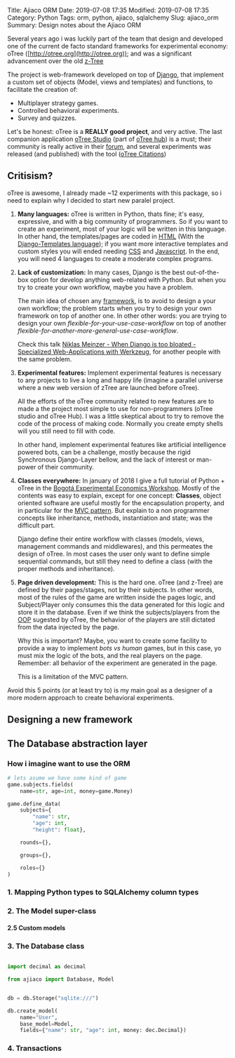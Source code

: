 Title: Ajiaco ORM
Date: 2019-07-08 17:35
Modified: 2019-07-08 17:35
Category: Python
Tags: orm, python, ajiaco, sqlalchemy
Slug: ajiaco_orm
Summary: Design notes about the Ajiaco ORM

Several years ago i was luckily part of the team that design and developed
one of the current de facto standard frameworks for experimental economy:
oTree ([http://otree.org](http://otree.org)); and was a significant
advancement over the old [z-Tree](https://www.ztree.uzh.ch/en.html)

The project is web-framework developed on top of [Django](https://www.djangoproject.com/), that
implement a custom set of objects (Model, views and templates) and functions, to facilitate
the creation of:

- Multiplayer strategy games.
- Controlled behavioral experiments.
- Survey and quizzes.

Let's be honest: oTree is a **REALLY good project**, and very active. The last
companion application [oTree Studio](https://otree.readthedocs.io/en/latest/tutorial/part0_studio.html#tutorial-studio)  (part of [oTree hub](https://www.otreehub.co)) is a must;
their community is really active in their [forum](https://groups.google.com/forum/#!forum/otree), and several experiments was released (and published) with the tool ([oTree Citations](https://scholar.google.com/scholar?cites=5704587714172176698&as_sdt=2005&sciodt=0,5&hl=es))

## Critisism?

oTree is awesome, I already made ~12 experiments with this package, so i need to explain
why I decided to start new paralel project.

1. **Many languages:** oTree is written in Python, thats fine; it's easy, expressive, and with a big community of programmers. So if you want to create an experiment, most of your logic will be written in this language. In other hand, the templates/pages are coded in [HTML](https://en.wikipedia.org/wiki/HTML) (With the [Django-Templates language](https://docs.djangoproject.com/en/2.2/ref/templates/language/)); if you want more interactive templates and custom styles you will ended needing [CSS](https://en.wikipedia.org/wiki/Cascading_Style_Sheets) and [Javascript](https://en.wikipedia.org/wiki/JavaScript). In the end, you will need 4 languages to create a moderate complex programs.

2. **Lack of customization:** In many cases, Django is the best out-of-the-box option for develop
anything web-related with Python. But when you try to create your own workflow, maybe you have a problem.

     The main idea of chosen any [framework](https://en.wikipedia.org/wiki/Software_framework), is to avoid to design a your own workflow; the problem starts when you try to design your own framework on top of another one. In other other words: you are trying to design your own *flexible-for-your-use-case-workflow* on top of another *flexible-for-another-more-general-use-case-workflow*.

     Check this talk [Niklas Meinzer - When Django is too bloated - Specialized Web-Applications with Werkzeug](https://www.youtube.com/watch?v=mXpBuELtpro), for another people with the same problem.


3. **Experimental features:** Implement  experimental features is necessary to any projects to live a long and happy life (imagine a
     parallel universe where a new web version of zTree are launched before oTree).

     All the efforts of the oTree community related to new features are to made a the project most simple to use for non-programmers (oTree studio and oTree Hub). I was a little skeptical about to try to remove the code of the process of making code. Normally you create empty shells will you still need to fill with code.

     In other hand, implement experimental features like artificial intelligence powered bots, can be a challenge, mostly because the rigid Synchronous Django-Layer bellow, and the lack of interest or man-power of their community.

4. **Classes everywhere:** In january of 2018 I give a full tutorial of Python + oTree in the
     [Bogotá Experimental Economics Workshop](https://www.urosario.edu.co/BEEC-2018/Evento/). Mostly of the contents was easy to explain, except for one concept: **Classes**, object oriented software are useful mostly for the encapsulation property, and in particular for the [MVC pattern](https://en.wikipedia.org/wiki/Model%E2%80%93view%E2%80%93controller). But explain to a non programmer concepts like inheritance, methods, instantiation and state; was the difficult part.

     Django define their entire workflow with classes (models, views, management commands and middlewares), and this permeates the design of oTree. In most cases the user only want to define simple sequential commands, but still they need to define a class (with the proper methods and inheritance).

5.  **Page driven development:** This is the hard one. oTree (and z-Tree) are defined by their pages/stages, not by their subjects. In
    other words, most of the rules of the game are written inside the pages logic, and Subject/Player only consumes this the data generated for this logic and store it in the database. Even if we think the subjects/players from the [OOP](https://en.wikipedia.org/wiki/Object-oriented_programming) sugested by oTree, the behavior of the players are still dictated from the data injected by the page.

    Why this is important? Maybe, you want to create some facility to provide a way to implement *bots vs human* games, but in this case, yo must mix the logic of the bots, and the real players on the page. Remember: all behavior of the experiment are generated in the page.

    This is a limitation of the MVC pattern.

Avoid this 5 points (or at least try to) is my main goal as a designer of a more modern approach to create behavioral experiments.


## Designing a new framework


## The Database abstraction layer

### How i imagine want to use the ORM

```python
# lets asume we have some kind of game
game.subjects.fields(
    name=str, age=int, money=game.Money)

```

```python
game.define_data(
    subjects={
        "name": str,
        "age": int,
        "height": float},

    rounds={},

    groups={},

    roles={}
)

```


### 1. Mapping Python types to SQLAlchemy column types


### 2. The Model super-class


#### 2.5 Custom models


### 3. The Database class

```python

import decimal as decimal

from ajiaco import Database, Model


db = db.Storage("sqlite:///")

db.create_model(
    name="User",
    base_model=Model,
    fields={"name": str, "age": int, money: dec.Decimal})
```

### 4. Transactions
